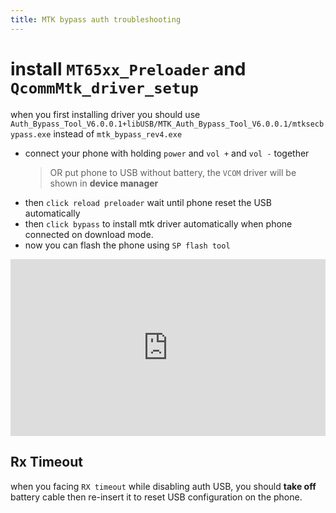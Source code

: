 ```yaml
---
title: MTK bypass auth troubleshooting
---
```


# install `MT65xx_Preloader` and `QcommMtk_driver_setup`

when you first installing driver you should use `Auth_Bypass_Tool_V6.0.0.1+libUSB/MTK_Auth_Bypass_Tool_V6.0.0.1/mtksecbypass.exe` instead of `mtk_bypass_rev4.exe`

- connect your phone with holding `power` and `vol +` and `vol -` together
  > OR put phone to USB without battery, the `VCOM` driver will be shown in **device manager**
- then `click reload preloader` wait until phone reset the USB automatically
- then `click bypass` to install mtk driver automatically when phone connected on download mode.
- now you can flash the phone using `SP flash tool`

<!-- [video tutorial](https://www.youtube.com/watch?v=qRue5C1Drmw) -->

<style>.embed-container { position: relative; padding-bottom: 56.25%; height: 0; overflow: hidden; max-width: 100%; } .embed-container iframe, .embed-container object, .embed-container embed { position: absolute; top: 0; left: 0; width: 100%; height: 100%; }</style><div class='embed-container'><iframe src='https://www.youtube.com/embed/qRue5C1Drmw' frameborder='0' allowfullscreen></iframe></div>

## Rx Timeout

when you facing `RX timeout` while disabling auth USB, you should **take off** battery cable then re-insert it to reset USB configuration on the phone.